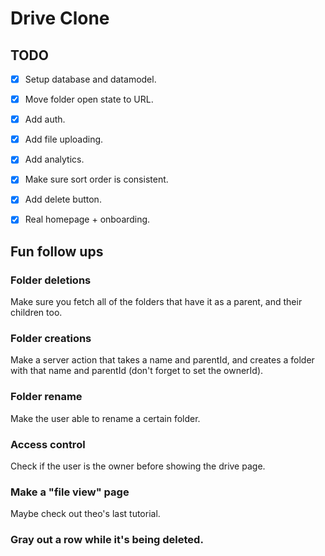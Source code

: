 # Drive Clone

## TODO

- [x] Setup database and datamodel.
- [x] Move folder open state to URL.
- [x] Add auth.
- [x] Add file uploading.
- [x] Add analytics.
- [x] Make sure sort order is consistent.
- [x] Add delete button.
- [x] Real homepage + onboarding.


## Fun follow ups

### Folder deletions

Make sure you fetch all of the folders that have it as a parent, and their children too.

### Folder creations

Make a server action that takes a name and parentId, and creates a folder with that name and parentId (don't forget to set the ownerId).

### Folder rename

Make the user able to rename a certain folder.

### Access control

Check if the user is the owner before showing the drive page.

### Make a "file view" page

Maybe check out theo's last tutorial.

### Gray out a row while it's being deleted.
